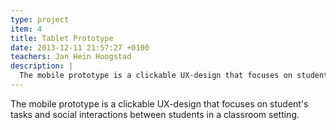 ```yaml
---
type: project
item: 4
title: Tablet Prototype
date: 2013-12-11 21:57:27 +0100
teachers: Jan Hein Hoogstad
description: | 
  The mobile prototype is a clickable UX-design that focuses on student's tasks and social interactions between students in a classroom setting.
---
```

The mobile prototype is a clickable UX-design that focuses on student's tasks and social interactions between students in a classroom setting.
